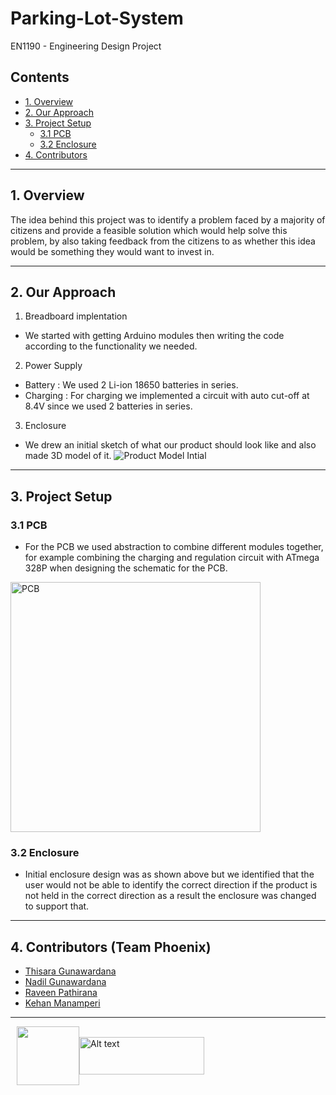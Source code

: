 # Parking-Lot-System
EN1190 - Engineering Design Project 

## Contents

- [1. Overview](#1-overview)
- [2. Our Approach](#2-our-approach)
- [3. Project Setup](#3-project-setup)
  - [3.1 PCB](#31-pcb)
  - [3.2 Enclosure](#32-enclosure)
- [4. Contributors](#4-contributors-team-phoenix)

___

## 1. Overview

The idea behind this project was to identify a problem faced by a majority of citizens and provide a feasible solution which would help solve this problem, by also taking feedback from the citizens to as whether this idea would be something they would want to invest in.

___

## 2. Our Approach

1. Breadboard implentation

- We started with getting Arduino modules then writing the code according to the functionality we needed.


2. Power Supply 

- Battery : We used 2 Li-ion 18650 batteries in series.
- Charging : For charging we implemented a circuit with auto cut-off at 8.4V since we used 2 batteries in series.

3. Enclosure

- We drew an initial sketch of what our product should look like and also made 3D model of it.
![Product Model Intial](https://github.com/thisara-g/Parking-Lot-System/assets/135704538/5b1d5433-3192-4bef-8644-98e0ba9b5aac)


___

## 3. Project Setup



### 3.1 PCB

- For the PCB we used abstraction to combine different modules together, for example combining the charging and regulation circuit with ATmega 328P when designing the schematic for the PCB.

<img src="https://github.com/thisara-g/Parking-Lot-System/assets/135704538/776d932a-9b06-4951-a64e-06bffa218d18" alt="PCB" width="400">


### 3.2 Enclosure

- Initial enclosure design was as shown above but we identified that the user would not be able to identify the correct direction if the product is not held in the correct direction as a result the enclosure was changed to support that.


___

## 4. Contributors (Team Phoenix)

- [Thisara Gunawardana](https://lk.linkedin.com/in/thisara-gunawardana-3a1774264/)
- [Nadil Gunawardana](https://lk.linkedin.com/in/nadil-gunawardane-6a6220215/)
- [Raveen Pathirana](https://lk.linkedin.com/in/raveen-pramuditha-504564214/)
- [Kehan Manamperi](https://lk.linkedin.com/in/manamperige-kehan-anjula-75b244214/)

___
<div style="display: flex; align-items: center;">
    <img src="https://upload.wikimedia.org/wikipedia/en/6/60/University_of_Moratuwa_logo.png" width="100px" height="94px" style="margin-left: 10px;" />
   
<img src="https://ent.uom.lk/wp-content/uploads/2021/07/logo-entc-copy.png" alt="Alt text" width="200px" height="60px" style="clip: rect(50px, 100px, 50px, 30px);" />
    
</div>
